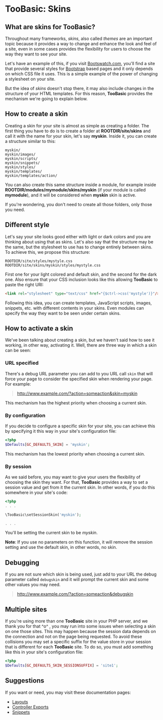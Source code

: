 # TooBasic: Skins
## What are skins for __TooBasic__?
Throughout many frameworks, _skins_, also called _themes_ are an important topic
because it provides a way to change and enhance the look and feel of a site, even
in some cases provides the flexibility for users to choose the way they want to
see your site.

Let's have an example of this, if you visit
[Bootswatch.com](http://bootswatch.com/), you'll find a site that provide several
styles for [Bootstrap](http://getbootstrap.com/) based pages and it only depends
on which CSS file it uses.
This is a simple example of the power of changing a stylesheet on your site.

But the idea of _skins_ doesn't stop there, it may also include changes in the
structure of your HTML templates.
For this reason, __TooBasic__ provides the mechanism we're going to explain below.

## How to create a skin
Creating a skin for your site is almost as simple as creating a folder.
The first thing you have to do is to create a folder at __ROOTDIR/site/skins__ and
call it with the name for your skin, let's say __myskin__.
Inside it, you can create a structure similar to this:
```text
myskin/
myskin/images/
myskin/scripts/
myskin/snippets/
myskin/styles/
myskin/templates/
myskin/templates/action/
```

You can also create this same structure inside a module, for example inside
__ROOTDIR/modules/mymodule/skins/myskin__ (if your module is called __mymodule__),
and it will be considered when __myskin__ skin is active.

If you're wondering, you don't need to create all those folders, only those you
need.

## Different style
Let's say your site looks good either with light or dark colors and you are
thinking about using that as skins.
Let's also say that the structure may be the same, but the stylesheet to use has
to change entirely between skins.
To achieve this, we propose this structure:
```text
ROOTDIR/site/styles/mystyle.css
ROOTDIR/site/skins/myskin/styles/mystyle.css
```
First one for your light colored and default skin, and the second for the dark
one.
Also ensure that your CSS inclusion looks like this allowing __TooBasic__ to paste
the right URI:
```html
<link rel="stylesheet" type="text/css" href="{$ctrl->css('mystyle')}"/>
```

Following this idea, you can create templates, JavaScript scripts, images,
snippets, etc. with different contents in your skins.
Even modules can specify the way they want to be seen under certain skins.

## How to activate a skin
We've been talking about creating a skin, but we haven't said how to see it
working, in other way, activating it.
Well, there are three way in which a skin can be seen:

### URL specified
There's a debug URL parameter you can add to you URL call `skin` that will force
your page to consider the specified skin when rendering your page.
For example:

>http://www.example.com/?action=someaction&skin=myskin

This mechanism has the highest priority when choosing a current skin.

### By configuration
If you decide to configure a specific skin for your site, you can achieve this by
specifying it this way in your site's configuration file:
```php
<?php
$Defaults[GC_DEFAULTS_SKIN] = 'myskin';
```
This mechanism has the lowest priority when choosing a current skin.

### By session
As we said before, you may want to give your users the flexibility of choosing the
skin they want.
For that, __TooBasic__ provides a way to set a session value and get from it the
current skin.
In other words, if you do this somewhere in your site's code:
```php
<?php
. . .

\TooBasic\setSessionSkin('myskin');

. . .
```
You'll be setting the current skin to be _myskin_.

__Note__: If you use no parameters on this function, it will remove the session
setting and use the default skin, in other words, no skin.

## Debugging
If you are not sure which skin is being used, just add to your URL the debug
parameter called `debugskin` and it will prompt the current skin and some other
values you may need.

>http://www.example.com/?action=someaction&debugskin

## Multiple sites
If you're using more than one __TooBasic__ site in your PHP server, and we thank
you for that ^o^ , you may run into some issues when selecting a skin on one
those sites.
This may happen because the session data depends on the connection and not on the
page being requested.
To avoid these collisions you may set a specific suffix for the value store in
your session that is different for each __TooBasic__ site.
To do so, you must add something like this in your site's configuration file:
```php
<?php
$Defaults[GC_DEFAULTS_SKIN_SESSIONSUFFIX] = 'site1';
```

## Suggestions
If you want or need, you may visit these documentation pages:

* [Layouts](layout.md)
* [Controller Exports](controllerexports.md)
* [Snippets](snippets.md)
